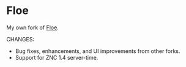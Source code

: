Floe
====

My own fork of [Floe](http://floe.codeplex.com/).

CHANGES:
* Bug fixes, enhancements, and UI improvements from other forks.
* Support for ZNC 1.4 server-time.
